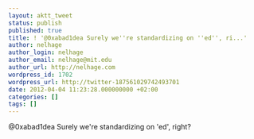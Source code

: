 ```yaml
---
layout: aktt_tweet
status: publish
published: true
title: ! '@0xabad1dea Surely we''re standardizing on ''ed'', ri...'
author: nelhage
author_login: nelhage
author_email: nelhage@mit.edu
author_url: http://nelhage.com
wordpress_id: 1702
wordpress_url: http://twitter-187561029742493701
date: 2012-04-04 11:23:28.000000000 +02:00
categories: []
tags: []
---
```

@0xabad1dea Surely we're standardizing on 'ed', right?
